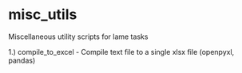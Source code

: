 # misc_utils
Miscellaneous utility scripts for lame tasks


1.) compile_to_excel - Compile text file to a single xlsx file (openpyxl, pandas)
